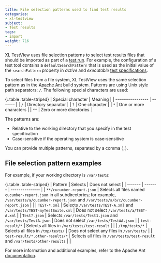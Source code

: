 ```yaml
---
title: File selection patterns used to find test results
categories:
- xl-testview
subject:
- Test results
tags:
- import
weight: 716
---
```


XL TestView uses file selection patterns to select test results files that should be imported as part of a [test run](/xl-testview/concept/key-concepts.html#test-runs). For example, the configuration of a test tool contains a `defaultSearchPattern` that is used as the initial value of the `searchPattern` property in *active* and *executable* [test specifications](/xl-testview/concept/key-concepts.html#test-specifications).

To select files from a file system, XL TestView uses the same selection pattern as in the [Apache Ant](https://ant.apache.org/manual/dirtasks.html) build system. Patterns are using Unix style path separators: `/`. The following special characters are used:

{:.table .table-striped}
| Special character | Meaning |
| ----------------- | ------- |
| `/` | Directory separator |
| `?` | One character |
| `*` | One or more characters |
| `**` | Zero or more directories |

The patterns are:

* Relative to the working directory that you specify in the test specification
* Case-sensitive if the operating system is case-sensitive

You can provide multiple patterns, separated by a comma (`,`).

## File selection pattern examples

For example, if your working directory is `/var/tests`:

{:.table .table-striped}
| Pattern | Selects | Does not select |
| ------- | ------- | --------------- |
| `**/cucumber-report.json` | Selects all files named `cucumber-report.json` in all subdirectories; for example, `/var/tests/a/cucumber-report.json` and `/var/tests/a/b/c/cucumber-report.json` | |
| `TEST-*.xml` | Selects `/var/tests/TEST-A.xml` and `/var/tests/TEST-myTestSuite.xml` | Does not select `/var/tests/a/TEST-A.xml` |
| `Test?.json` | Selects `/var/tests/Test1.json` and `/var/tests/TestA.json` | Does not select `/var/tests/TestAA.json` |
| `test-result/*` | Selects all files in `/var/tests/test-result` | |
| `/tmp/tests/*` | Selects all files in `/tmp/tests/` | Does not select any files in `/var/tests/` |
| `test-result/*,other-results/*` | Selects all files in `/var/tests/test-result` and `/var/tests/other-results` | |

For more information and additional examples, refer to the Apache Ant [documentation](https://ant.apache.org/manual/dirtasks.html).
